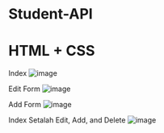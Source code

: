 # Student-API
# HTML + CSS

Index 
![image](https://user-images.githubusercontent.com/84677080/160513858-b180f078-34ee-417b-9224-b33a5b67c522.png)

Edit Form
![image](https://user-images.githubusercontent.com/84677080/160513922-3bc41886-a7a1-4b61-ba95-f70099e7e441.png)

Add Form
![image](https://user-images.githubusercontent.com/84677080/160514166-ec8f345f-401d-42ed-b152-ee4e489590c4.png)

Index Setalah Edit, Add, and Delete
![image](https://user-images.githubusercontent.com/84677080/160514274-e8e349f3-f0d4-4230-99db-93f5f9546915.png)
